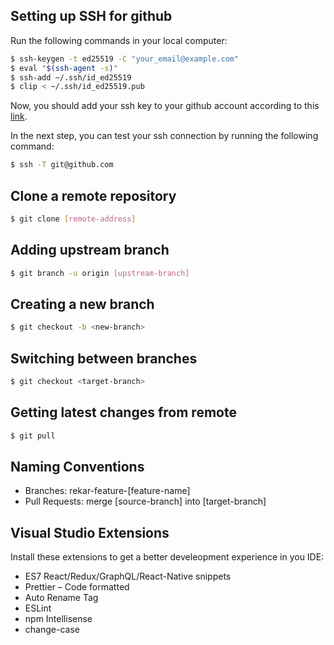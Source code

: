 ## Setting up SSH for github
Run the following commands in your local computer:
```bash
$ ssh-keygen -t ed25519 -C "your_email@example.com"
$ eval "$(ssh-agent -s)"
$ ssh-add ~/.ssh/id_ed25519
$ clip < ~/.ssh/id_ed25519.pub
```
Now, you should add your ssh key to your github account according to this [link](https://docs.github.com/en/authentication/connecting-to-github-with-ssh/adding-a-new-ssh-key-to-your-github-account).

In the next step, you can test your ssh connection by running the following command:
```bash
$ ssh -T git@github.com
```

## Clone a remote repository

```bash
$ git clone [remote-address]
```

## Adding upstream branch
```bash
$ git branch -u origin [upstream-branch]
```

## Creating a new branch

```bash
$ git checkout -b <new-branch>
```

## Switching between branches

```bash
$ git checkout <target-branch>
```

## Getting latest changes from remote

```bash
$ git pull
```

## Naming Conventions

- Branches: rekar-feature-[feature-name]
- Pull Requests: merge [source-branch] into [target-branch]

## Visual Studio Extensions
Install these extensions to get a better develeopment experience in you IDE:
- ES7 React/Redux/GraphQL/React-Native snippets
- Prettier – Code formatted
- Auto Rename Tag
- ESLint
- npm Intellisense
- change-case
